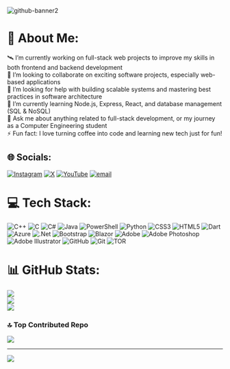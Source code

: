 	 

![github-banner2](https://github.com/user-attachments/assets/0ef06347-87c9-4d3e-9907-8ee86037356b)

# 💫 About Me:
🛰️ I’m currently working on full-stack web projects to improve my skills in both frontend and backend development<br>🤝 I’m looking to collaborate on exciting software projects, especially web-based applications<br>🧠 I’m looking for help with building scalable systems and mastering best practices in software architecture<br>🌱 I’m currently learning Node.js, Express, React, and database management (SQL & NoSQL)<br>💬 Ask me about anything related to full-stack development, or my journey as a Computer Engineering student<br>⚡ Fun fact: I love turning coffee into code and learning new tech just for fun!


## 🌐 Socials:
[![Instagram](https://img.shields.io/badge/Instagram-%23E4405F.svg?logo=Instagram&logoColor=white)](https://instagram.com/huseyibnee) [![X](https://img.shields.io/badge/X-black.svg?logo=X&logoColor=white)](https://x.com/huseyinbnee) [![YouTube](https://img.shields.io/badge/YouTube-%23FF0000.svg?logo=YouTube&logoColor=white)](https://youtube.com/@huseyinozipek) [![email](https://img.shields.io/badge/Email-D14836?logo=gmail&logoColor=white)](mailto:hiso9484@gmail.com) 

# 💻 Tech Stack:
![C++](https://img.shields.io/badge/c++-%2300599C.svg?style=plastic&logo=c%2B%2B&logoColor=white) ![C](https://img.shields.io/badge/c-%2300599C.svg?style=plastic&logo=c&logoColor=white) ![C#](https://img.shields.io/badge/c%23-%23239120.svg?style=plastic&logo=csharp&logoColor=white) ![Java](https://img.shields.io/badge/java-%23ED8B00.svg?style=plastic&logo=openjdk&logoColor=white) ![PowerShell](https://img.shields.io/badge/PowerShell-%235391FE.svg?style=plastic&logo=powershell&logoColor=white) ![Python](https://img.shields.io/badge/python-3670A0?style=plastic&logo=python&logoColor=ffdd54) ![CSS3](https://img.shields.io/badge/css3-%231572B6.svg?style=plastic&logo=css3&logoColor=white) ![HTML5](https://img.shields.io/badge/html5-%23E34F26.svg?style=plastic&logo=html5&logoColor=white) ![Dart](https://img.shields.io/badge/dart-%230175C2.svg?style=plastic&logo=dart&logoColor=white) ![Azure](https://img.shields.io/badge/azure-%230072C6.svg?style=plastic&logo=microsoftazure&logoColor=white) ![.Net](https://img.shields.io/badge/.NET-5C2D91?style=plastic&logo=.net&logoColor=white) ![Bootstrap](https://img.shields.io/badge/bootstrap-%238511FA.svg?style=plastic&logo=bootstrap&logoColor=white) ![Blazor](https://img.shields.io/badge/blazor-%235C2D91.svg?style=plastic&logo=blazor&logoColor=white) ![Adobe](https://img.shields.io/badge/adobe-%23FF0000.svg?style=plastic&logo=adobe&logoColor=white) ![Adobe Photoshop](https://img.shields.io/badge/adobe%20photoshop-%2331A8FF.svg?style=plastic&logo=adobe%20photoshop&logoColor=white) ![Adobe Illustrator](https://img.shields.io/badge/adobe%20illustrator-%23FF9A00.svg?style=plastic&logo=adobe%20illustrator&logoColor=white) ![GitHub](https://img.shields.io/badge/github-%23121011.svg?style=plastic&logo=github&logoColor=white) ![Git](https://img.shields.io/badge/git-%23F05033.svg?style=plastic&logo=git&logoColor=white) ![TOR](https://img.shields.io/badge/tor-%237E4798.svg?style=plastic&logo=tor-project&logoColor=white)
# 📊 GitHub Stats:
![](https://github-readme-stats.vercel.app/api?username=huseyinozipek&theme=dark&hide_border=false&include_all_commits=false&count_private=false)<br/>
![](https://nirzak-streak-stats.vercel.app/?user=huseyinozipek&theme=dark&hide_border=false)<br/>
![](https://github-readme-stats.vercel.app/api/top-langs/?username=huseyinozipek&theme=dark&hide_border=false&include_all_commits=false&count_private=false&layout=compact)

### 🔝 Top Contributed Repo
![](https://github-contributor-stats.vercel.app/api?username=huseyinozipek&limit=5&theme=dark&combine_all_yearly_contributions=true)

---
[![](https://visitcount.itsvg.in/api?id=huseyinozipek&icon=0&color=0)](https://visitcount.itsvg.in)

<!-- Proudly created with GPRM ( https://gprm.itsvg.in ) -->
